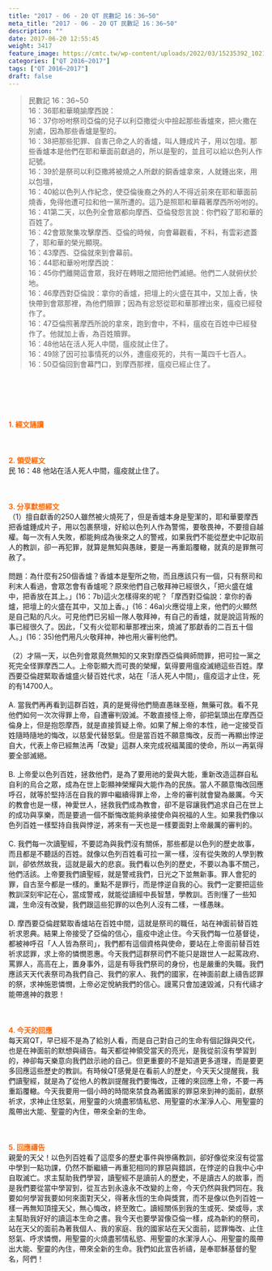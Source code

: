 ```yaml
---
title: "2017 - 06 - 20 QT 民數記 16：36~50"
meta_title: "2017 - 06 - 20 QT 民數記 16：36~50"
description: ""
date: 2017-06-20 12:55:45
weight: 3417
feature_image: https://cmtc.tw/wp-content/uploads/2022/03/15235392_10211799862337740_180693556567566654_o-1.webp
categories: ["QT 2016~2017"]
tags: ["QT 2016~2017"]
draft: false
---
```


<blockquote>民數記 16：36~50<br />
16：36耶和華曉諭摩西說：<br />
16：37你吩咐祭司亞倫的兒子以利亞撒從火中撿起那些香爐來，把火撒在別處，因為那些香爐是聖的。<br />
16：38把那些犯罪、自害己命之人的香爐，叫人錘成片子，用以包壇。那些香爐本是他們在耶和華面前獻過的，所以是聖的，並且可以給以色列人作記號。<br />
16：39於是祭司以利亞撒將被燒之人所獻的銅香爐拿來，人就錘出來，用以包壇，<br />
16：40給以色列人作紀念，使亞倫後裔之外的人不得近前來在耶和華面前燒香，免得他遭可拉和他一黨所遭的。這乃是照耶和華藉著摩西所吩咐的。<br />
16：41第二天，以色列全會眾都向摩西、亞倫發怨言說：你們殺了耶和華的百姓了。<br />
16：42會眾聚集攻擊摩西、亞倫的時候，向會幕觀看，不料，有雲彩遮蓋了，耶和華的榮光顯現。<br />
16：43摩西、亞倫就來到會幕前。<br />
16：44耶和華吩咐摩西說：<br />
16：45你們離開這會眾，我好在轉眼之間把他們滅絕。他們二人就俯伏於地。<br />
16：46摩西對亞倫說：拿你的香爐，把壇上的火盛在其中，又加上香，快快帶到會眾那裡，為他們贖罪；因為有忿怒從耶和華那裡出來，瘟疫已經發作了。<br />
16：47亞倫照著摩西所說的拿來，跑到會中，不料，瘟疫在百姓中已經發作了。他就加上香，為百姓贖罪。<br />
16：48他站在活人死人中間，瘟疫就止住了。<br />
16：49除了因可拉事情死的以外，遭瘟疫死的，共有一萬四千七百人。<br />
16：50亞倫回到會幕門口，到摩西那裡，瘟疫已經止住了。</blockquote><br />
&nbsp;<br />
<br />
&nbsp;<br />
<br />
<span style="color: #ff6600;"><strong>1. </strong><strong>經文誦讀</strong></span><br />
<br />
<span style="color: #ff6600;"><strong> </strong></span><br />
<br />
<span style="color: #ff6600;"><strong>2. </strong><strong>領受經文<br />
</strong></span>民 16：48 他站在活人死人中間，瘟疫就止住了。<br />
<br />
&nbsp;<br />
<br />
<span style="color: #ff6600;"><strong>3. 分享默想經文<br />
</strong></span>（1）擅自獻香的250人雖然被火燒死了，但是香爐本身是聖潔的，耶和華要摩西把香爐錘成片子，用以包裹祭壇，好給以色列人作為警惕，要敬畏神，不要擅自越權。每一次有人失敗，都能夠成為後來之人的警戒，如果我們不能從歷史中記取前人的教訓，卻一再犯罪，就算是無知與愚昧，要是一再重蹈覆轍，就真的是罪無可赦了。<br />
<br />
問題：為什麼有250個香爐？香爐本是聖所之物，而且應該只有一個，只有祭司和利末人看過，會眾怎會有香爐呢？原來他們自己敬拜神已經很久，「把火盛在爐中，把香放在其上。」(16：7b)這火怎樣得來的呢？「摩西對亞倫說：拿你的香爐，把壇上的火盛在其中，又加上香。」(16：46a)火應從壇上來，他們的火顯然是自己點的凡火。可見他們已另組一隊人敬拜神，有自己的香爐，就是說這背叛的事已經很久了。因此，「又有火從耶和華那裡出來，燒滅了那獻香的二百五十個人。」(16：35)他們用凡火敬拜神，神也用火審判他們。<br />
<br />
（2）才隔一天，以色列會眾竟然無知的又來對摩西亞倫興師問罪，把可拉一黨之死完全怪罪摩西二人。上帝彰顯大而可畏的榮耀，氣得要用瘟疫滅絕這些百姓。摩西要亞倫趕緊取香爐盛火替百姓代求，站在「活人死人中間」，瘟疫這才止住，死的有14700人。<br />
<br />
A. 當我們再再看到這群百姓，真的是覺得他們簡直愚昧至極，無藥可救。看不見他們如何一次次得罪上帝，自遭審判毀滅。不敢直接怪上帝，卻把氣頭出在摩西亞倫身上，但是抱怨摩西，就是直接質疑上帝。如果了解上帝的本性，祂一定接受百姓隨時隨地的悔改，以慈愛代替怒氣。但是當百姓不願意悔改，反而一再顯出悖逆自大，代表上帝已經無法再「改變」這群人來完成祝福萬國的使命，所以一再氣得要全部滅絕。<br />
<br />
B. 上帝愛以色列百姓，拯救他們，是為了要用祂的愛與大能，重新改造這群自私自利的烏合之眾，成為在世上彰顯神榮耀與大能作為的民族。當人不願意悔改回應呼召，就等於堅持活在自我的罪中繼續得罪上帝，上帝的審判就會變為嚴厲。今天的教會也是一樣，神愛世人，拯救我們成為教會，卻不是容讓我們追求自己在世上的成功與享樂，而是要過一個不斷悔改能夠承接使命與祝福的人生。如果我們像以色列百姓一樣堅持自我與悖逆，將來有一天也是一樣要面對上帝嚴厲的審判的。<br />
<br />
C. 我們每一次讀聖經，不要認為與我們沒有關係，那些都是以色列的歷史故事，而且都是不聽話的百姓。就像以色列百姓看可拉一黨一樣，沒有從失敗的人學到教訓，卻依然故我，這就是最大的悲哀。我們看以色列的歷史，不要以為事不關己，他們活該。上帝要我們讀聖經，就是警戒我們，日光之下並無新事。罪人會犯的罪，自古至今都是一樣的。重點不是罪行，而是悖逆自我的心。我們一定要把這些教訓深刻牢記在心，當成警戒，就能從讀經中長智慧，學教訓。否則懂了一些知識，生命沒有改變，我們跟這些犯罪的以色列人沒有二樣，一樣愚昧。<br />
<br />
D. 摩西要亞倫趕緊取香爐站在百姓中間，這就是祭司的職任，站在神面前替百姓祈求恩典。結果上帝接受了亞倫的信心，瘟疫中途止住。今天我們每一位基督徒，都被神呼召「人人皆為祭司」，我們都有這個資格與使命，要站在上帝面前替百姓祈求認罪，求上帝的憐憫恩惠。今天我們這群祭司們不能只是跟世人一起罵政府、罵罪人，高高在上，置身事外，這是有辱我們祭司的身份，也是嚴重的失職。我們應該天天代表祭司為我們自己、我們的家人、我們的國家，在神面前獻上禱告認罪的祭，求神施恩憐憫，上帝必定悅納我們的信心。謾罵只會加速毀滅，只有代禱才能帶進神的救恩！<br />
<br />
&nbsp;<br />
<br />
<span style="color: #ff6600;"><strong>4. 今天的回應<br />
</strong></span>每天寫QT，早已經不是為了給別人看，而是自己對自己的生命有個記錄與交代，也是在神面前的默想與禱告。每天都從神領受當天的亮光，是我從前沒有學習到的，神卻每天樂意向我們啟示祂的自己。但更重要的不是知道更多道理，而是要更多回應這些歷史的教訓。有時候QT感覺是在看前人的歷史，今天天父提醒我，我們讀聖經，就是為了從他人的教訓提醒我們要悔改，正確的來回應上帝，不要一再重蹈覆轍。今天我要用一個小時的時間來禁食為著國家的罪惡來到神的面前，獻祭祈求，求神止住怒氣，用聖靈的火燒盡邪情私慾、用聖靈的水潔淨人心、用聖靈的風帶出大能、聖靈的內住，帶來全新的生命。<br />
<br />
&nbsp;<br />
<br />
<span style="color: #ff6600;"><strong>5. 回應禱告<br />
</strong></span>親愛的天父！以色列百姓看了這麼多的歷史事件與慘痛教訓，卻好像從來沒有從當中學到一點功課，仍然不斷繼續一再重犯相同的罪惡與錯誤，在悖逆的自我中心中自取滅亡。求主幫助我們學習，讀聖經不是讀前人的歷史，不是讀古人的故事，而是我們要從當中學習到，從亙古到永遠永不改變的上帝，今天仍然與我們同在。我要如何學習我要如何來面對天父，得著永恆的生命與獎賞，而不是像以色列百姓一樣一再無知頂撞天父，無心悔改，終至敗亡。讀經關係到我的生或死、榮或辱，求主幫助我好好的讀這本生命之書。我今天也要學習像亞倫一樣，成為新約的祭司，站在天父的面前為著我個人、我的家庭、我的國家站在天父面前，認罪悔改、止住怒氣、呼求憐憫，用聖靈的火燒盡邪情私慾、用聖靈的水潔淨人心、用聖靈的風帶出大能、聖靈的內住，帶來全新的生命。我們如此宣告祈禱，是奉耶穌基督的聖名，阿們！
        